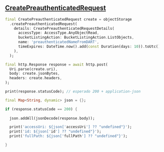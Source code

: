 ## [CreatePreauthenticatedRequest](https://docs.oracle.com/en-us/iaas/api/#/en/objectstorage/20160918/PreauthenticatedRequest/CreatePreauthenticatedRequest)

```dart
final CreatePreauthenticatedRequest create = objectStorage
  .createPreauthenticatedRequest(
    details: CreatePreauthenticatedRequestDetails(
      accessType: AccessType.AnyObjectRead,
      bucketListingAction: BucketListingAction.ListObjects,
      name: 'preauthenticatedNameFromDART', 
      timeExpires: DateTime.now().add(const Duration(days: 10)).toUtc().toIso8601String(),
    ),
  );

final http.Response response = await http.post(
  Uri.parse(create.uri),
  body: create.jsonBytes,
  headers: create.headers,
);

print(response.statusCode); // esperado 200 + application-json 

final Map<String, dynamic> json = {};

if (response.statusCode == 200) {
  
  json.addAll(jsonDecode(response.body));

  print('accessUri: ${json['accessUri'] ?? "undefined"}');
  print('id: ${json['id'] ?? "undefined"}');
  print('fullPath: ${json['fullPath'] ?? "undefined"}');

}
```